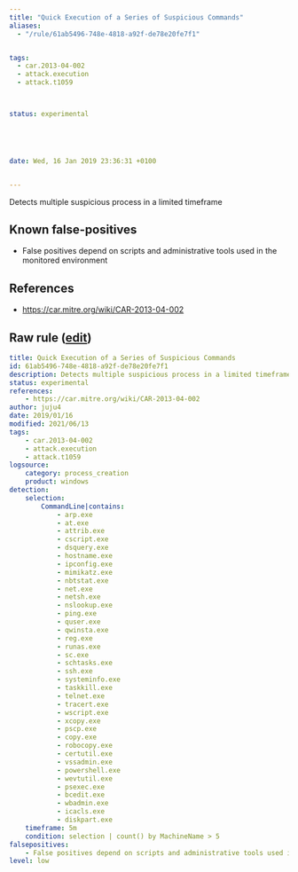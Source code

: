```yaml
---
title: "Quick Execution of a Series of Suspicious Commands"
aliases:
  - "/rule/61ab5496-748e-4818-a92f-de78e20fe7f1"


tags:
  - car.2013-04-002
  - attack.execution
  - attack.t1059



status: experimental





date: Wed, 16 Jan 2019 23:36:31 +0100


---
```


Detects multiple suspicious process in a limited timeframe

<!--more-->


## Known false-positives

* False positives depend on scripts and administrative tools used in the monitored environment



## References

* https://car.mitre.org/wiki/CAR-2013-04-002


## Raw rule ([edit](https://github.com/SigmaHQ/sigma/edit/master/rules/windows/process_creation/proc_creation_win_multiple_suspicious_cli.yml))
```yaml
title: Quick Execution of a Series of Suspicious Commands
id: 61ab5496-748e-4818-a92f-de78e20fe7f1
description: Detects multiple suspicious process in a limited timeframe
status: experimental
references:
    - https://car.mitre.org/wiki/CAR-2013-04-002
author: juju4
date: 2019/01/16
modified: 2021/06/13
tags:
    - car.2013-04-002
    - attack.execution
    - attack.t1059 
logsource:
    category: process_creation
    product: windows
detection:
    selection:
        CommandLine|contains:
            - arp.exe
            - at.exe
            - attrib.exe
            - cscript.exe
            - dsquery.exe
            - hostname.exe
            - ipconfig.exe
            - mimikatz.exe
            - nbtstat.exe
            - net.exe
            - netsh.exe
            - nslookup.exe
            - ping.exe
            - quser.exe
            - qwinsta.exe
            - reg.exe
            - runas.exe
            - sc.exe
            - schtasks.exe
            - ssh.exe
            - systeminfo.exe
            - taskkill.exe
            - telnet.exe
            - tracert.exe
            - wscript.exe
            - xcopy.exe
            - pscp.exe
            - copy.exe
            - robocopy.exe
            - certutil.exe
            - vssadmin.exe
            - powershell.exe
            - wevtutil.exe
            - psexec.exe
            - bcedit.exe
            - wbadmin.exe
            - icacls.exe
            - diskpart.exe
    timeframe: 5m
    condition: selection | count() by MachineName > 5
falsepositives:
    - False positives depend on scripts and administrative tools used in the monitored environment
level: low

```
